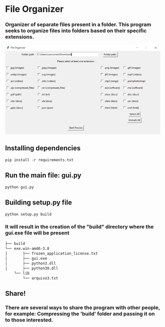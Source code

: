 # File Organizer

### Organizer of separate files present in a folder. This program seeks to organize files into folders based on their specific extensions.

![Software](https://github.com/ruancorrea/FileOrganizer/blob/main/docs/img01.png)

## Installing dependencies
```properties
pip install -r requirements.txt
``` 

## Run the main file: gui.py
```properties
python gui.py
``` 

## Building setup.py file
```properties
python setup.py build
``` 

### It will result in the creation of the "build" directory where the gui.exe file will be present

```
├── build
└── exe.win-amd6-3.8
│       ├── frozen_application_license.txt
│       ├── gui.exe
│       ├── python3.dll
│       ├── python38.dll
    └── lib
        └── arquivo3.txt
```

## Share!
### There are several ways to share the program with other people, for example: Compressing the 'build' folder and passing it on to those interested.
